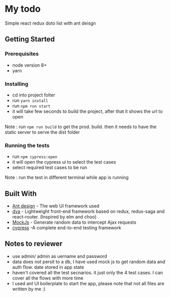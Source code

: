 # My todo

Simple react redux doto list with ant deisgn


## Getting Started

### Prerequisites

 * node version 8+
 * yarn

### Installing
* cd into project folter
* run ```yarn install ```
* run ```npm run start ```
* it will take few seconds to build the project, after that it shows the url to open

Note : run ```npm run build``` to get the prod. build. then it needs to have the static server to serve the dist folder


### Running the tests
* run ``` npm cypress:open ```
* it will open the cypress ui to select the test cases
* select required test cases to be run

Note : run the test in different terminal while app is running

## Built With

* [Ant design](https://ant.design) - The web UI framework used
* [dva](https://github.com/dvajs/dva) - Lightweight front-end framework based on redux, redux-saga and react-router. (Inspired by elm and choo)
* [MockJs](http://mockjs.com/) - Generate random data to intercept Ajax requests
* [cypress](https://www.cypress.io/) -A complete end-to-end testing framework

## Notes to reviewer
* use admin/ admin as uername and password
* data does not persit to a db, I have used mock js to get random data and auth flow. date stored in app state
* haven't covered all the test secnarios. it just only the 4 test cases. I can cover all the flows with more time
* I used ant UI boilerplate to start the app, please note that not all files are written by me :)



